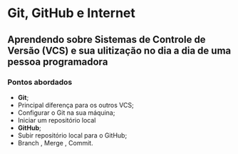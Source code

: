 # Git, GitHub e Internet
## Aprendendo sobre Sistemas de Controle de Versão (VCS) e sua ulitização no dia a dia de uma pessoa programadora

### Pontos abordados
- <b>Git</b>;
- Principal diferença para os outros VCS;
- Configurar o Git na sua máquina;
- Iniciar um repositório local
- <b>GitHub</b>;
- Subir repositório local para o GitHub;
- Branch , Merge , Commit.
